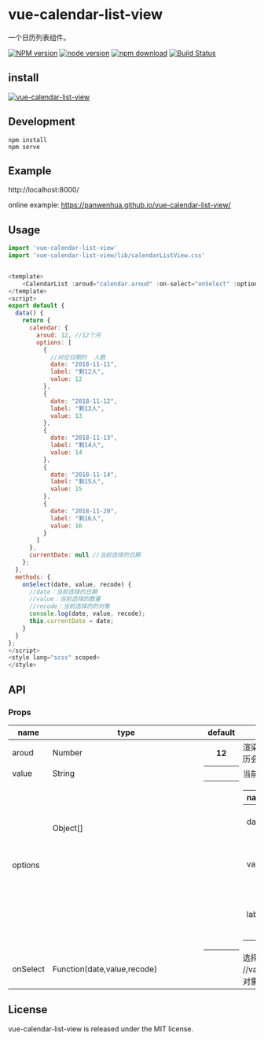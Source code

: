 # vue-calendar-list-view

一个日历列表组件。

[![NPM version][npm-image]][npm-url]
[![node version][node-image]][node-url]
[![npm download][download-image]][download-url]
[![Build Status][build-image]][build-url]

[npm-image]: http://img.shields.io/npm/v/vue-calendar-list-view.svg?style=flat-square
[npm-url]: http://npmjs.org/package/vue-calendar-list-view
[node-image]: https://img.shields.io/badge/node.js-%3E=_0.10-green.svg?style=flat-square
[node-url]: http://nodejs.org/download/
[download-image]: https://img.shields.io/npm/dm/vue-calendar-list-view.svg?style=flat-square
[download-url]: https://npmjs.org/package/vue-calendar-list-view
[build-image]: https://travis-ci.org/panwenhua/vue-calendar-list-view.svg?branch=master
[build-url]:https://travis-ci.org/panwenhua/vue-calendar-list-view

## install

[![vue-calendar-list-view](https://nodei.co/npm/vue-calendar-list-view.png)](https://npmjs.org/package/vue-calendar-list-view)


## Development

```
npm install
npm serve
```

## Example

http://localhost:8000/

online example: https://panwenhua.github.io/vue-calendar-list-view/

## Usage

```js
import 'vue-calendar-list-view'
import 'vue-calendar-list-view/lib/calendarListView.css'


<template>
	<CalendarList :aroud="calendar.aroud" :on-select="onSelect" :options="calendar.options" :value="currentDate"></CalendarList>
</template>
<script>
export default {
  data() {
    return {
      calendar: {
        aroud: 12, //12个月
        options: [
          {
            //对应日期的  人数
            date: "2018-11-11",
            label: "剩12人",
            value: 12
          },
          {
            date: "2018-11-12",
            label: "剩13人",
            value: 13
          },
          {
            date: "2018-11-13",
            label: "剩14人",
            value: 14
          },
          {
            date: "2018-11-14",
            label: "剩15人",
            value: 15
          },
          {
            date: "2018-11-20",
            label: "剩16人",
            value: 16
          }
        ]
      },
      currentDate: null //当前选择的日期
    };
  },
  methods: {
    onSelect(date, value, recode) {
      //date：当前选择的日期 
      //value：当前选择的数量
      //recode：当前选择的的对象
      console.log(date, value, recode);
      this.currentDate = date;
    }
  }
};
</script>
<style lang="scss" scoped>
</style>
```
## API

### Props

<table class="table table-bordered table-striped">
    <thead>
    <tr>
        <th style="width: 100px;">name</th>
        <th style="width: 50px;">type</th>
        <th>default</th>
        <th>description</th>
    </tr>
    </thead>
    <tbody>
      <tr>
          <td>aroud</td>
          <td>Number</td>
          <th>12</th>
          <td>渲染日历的区间，例如当前为2018年11月，则日历会渲染2018年11月到2019年10月的数据</td>
      </tr>
      <tr>
          <td>value</td>
          <td>String</td>
          <th></th>
          <td>当前日历选中的值</td>
      </tr>
      <tr>
          <td>options</td>
          <td>Object[]<Object></td>
          <th></th>
          <td>
            <table>
             <thead>
                <tr>
                    <th style="width: 100px;">name</th>
                    <th style="width: 50px;">type</th>
                    <th>default</th>
                    <th>description</th>
                </tr>
                </thead>
                <tbody>
                  <tr>
                      <td>date</td>
                      <td>String</td>
                      <th></th>
                      <td>日期。例如 "2018-11-14"</td>
                  </tr>
                  <tr>
                      <td>value</td>
                      <td>String|Number</td>
                      <th></th>
                      <td>日期对应的数量。比如出行人数"14"</td>
                  </tr>
                  <tr>
                      <td>label</td>
                      <td>String</td>
                      <th></th>
                      <td>对应数量的渲染label。比如"还剩14人"</td>
                  </tr>
                </tbody>
            </table>
          </td>
      </tr>
       <tr>
          <td>onSelect</td>
          <td>Function(date,value,recode)</td>
          <th></th>
          <td>选择之后的回调。//date：当前选择的日期 //value：当前选择的数量 //recode：当前选择的的对象</td>
      </tr>
    </tbody>
</table>


## License

vue-calendar-list-view is released under the MIT license.
